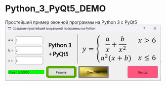﻿# Python_3_PyQt5_DEMO
Простейший пример оконной программы на Python 3 c PyQt5
![srcreenshot](screenshot.png)
